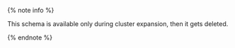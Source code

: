 {% note info %}

This schema is available only during cluster expansion, then it gets deleted.

{% endnote %}
